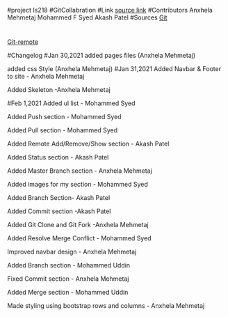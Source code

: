 #project Is218
#GitCollabration
#Link
[source link](https://anxhelamehmetaj.github.io/GitCollabration/is218/)
#Contributors
Anxhela Mehmetaj
Mohammed F Syed
Akash Patel
#Sources
[Git](https://www.atlassian.com/git/tutorials/syncing/git-pull#:~:text=The%20git%20pull%20command%20is,%20%20%20%20%20%20%20%20repository%20to%20match%20that%20content.&text=Once%20the%20content%20is%20downloaded,point%20at%20the%20new%20commit)
#
[Git-remote](https://www.git-tower.com/learn/git/commands/git-remote/)

#Changelog
#Jan 30,2021
added pages files (Anxhela Mehmetaj)

added css Style (Anxhela Mehmetaj)
#Jan 31,2021
Added Navbar & Footer to site - Anxhela Mehmetaj

Added Skeleton -Anxhela Mehmetaj

#Feb 1,2021
Added ul list - Mohammed Syed
 
Added Push section - Mohammed Syed

Added Pull section - Mohammed Syed

Added Remote Add/Remove/Show section - Akash Patel

Added Status section - Akash Patel

Added Master Branch section - Anxhela Mehmetaj

Added images for my section - Mohammed Syed

Added  Branch Section- Akash Patel

Added  Commit section -Akash Patel

Added Git Clone and Git Fork -Anxhela Mehmetaj

Added Resolve Merge Conflict - Mohammed Syed 

Improved navbar design - Anxhela Mehmetaj

Added Branch section - Mohammed Uddin

Fixed Commit section - Anxhela Mehmetaj

Added Merge section - Mohammed Uddin

Made styling using bootstrap rows and columns - Anxhela Mehmetaj





